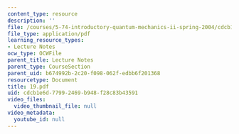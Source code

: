 ```yaml
---
content_type: resource
description: ''
file: /courses/5-74-introductory-quantum-mechanics-ii-spring-2004/cdcb1e6d77992469b948f28c83b43591_19.pdf
file_type: application/pdf
learning_resource_types:
- Lecture Notes
ocw_type: OCWFile
parent_title: Lecture Notes
parent_type: CourseSection
parent_uid: b674992b-2c20-f098-062f-edbb6f201368
resourcetype: Document
title: 19.pdf
uid: cdcb1e6d-7799-2469-b948-f28c83b43591
video_files:
  video_thumbnail_file: null
video_metadata:
  youtube_id: null
---
```

